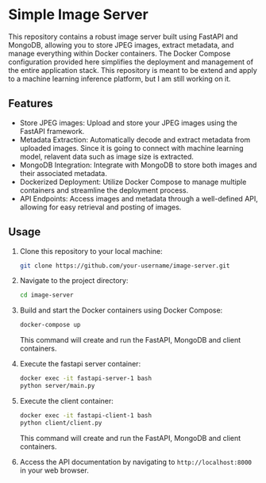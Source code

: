 # Simple Image Server

This repository contains a robust image server built using FastAPI and MongoDB, allowing you to store JPEG images, extract metadata, and manage everything within Docker containers. The Docker Compose configuration provided here simplifies the deployment and management of the entire application stack. This repository is meant to be extend and apply to a machine learning inference platform, but I am still working on it.

## Features

- Store JPEG images: Upload and store your JPEG images using the FastAPI framework.
- Metadata Extraction: Automatically decode and extract metadata from uploaded images. Since it is going to connect with machine learning model, relavent data such as image size is extracted.
- MongoDB Integration: Integrate with MongoDB to store both images and their associated metadata.
- Dockerized Deployment: Utilize Docker Compose to manage multiple containers and streamline the deployment process.
- API Endpoints: Access images and metadata through a well-defined API, allowing for easy retrieval and posting of images.


## Usage

1. Clone this repository to your local machine:

   ```bash
   git clone https://github.com/your-username/image-server.git
   ```

2. Navigate to the project directory:

   ```bash
   cd image-server
   ```


3. Build and start the Docker containers using Docker Compose:

   ```bash
   docker-compose up 
   ```

   This command will create and run the FastAPI, MongoDB and client containers.

4. Execute the fastapi server container:

   ```bash
   docker exec -it fastapi-server-1 bash
   python server/main.py
   ```
5. Execute the client container:

   ```bash
   docker exec -it fastapi-client-1 bash
   python client/client.py
   ```

   This command will create and run the FastAPI, MongoDB and client containers.

5. Access the API documentation by navigating to `http://localhost:8000` in your web browser.